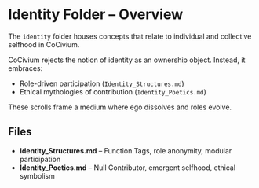<!-- status: stub; target: 150+ words -->
<!-- status: stub; target: 150+ words -->
# Identity Folder – Overview

The `identity` folder houses concepts that relate to individual and collective selfhood in CoCivium.

CoCivium rejects the notion of identity as an ownership object. Instead, it embraces:
- Role-driven participation (`Identity_Structures.md`)
- Ethical mythologies of contribution (`Identity_Poetics.md`)

These scrolls frame a medium where ego dissolves and roles evolve.

## Files

- **Identity_Structures.md** – Function Tags, role anonymity, modular participation
- **Identity_Poetics.md** – Null Contributor, emergent selfhood, ethical symbolism




